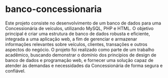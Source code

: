 # banco-concessionaria
Este projeto consiste no desenvolvimento de um banco de dados para uma Concessionária de veículos, utilizando MySQL, PHP e HTML. O objetivo principal é criar uma estrutura de banco de dados robusta e eficiente, integrada a uma aplicação web, a fim de gerenciar e armazenar informações relevantes sobre veículos, clientes, transações e outros aspectos do negócio. O projeto foi realizado como parte de um trabalho acadêmico, buscando demonstrar o domínio dos princípios de design de banco de dados e programação web, e fornecer uma solução capaz de atender às demandas e necessidades da Concessionária de forma segura e confiável.
